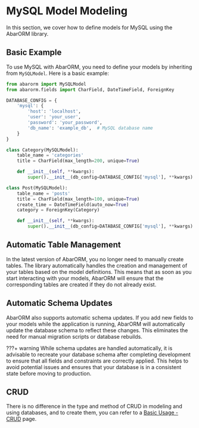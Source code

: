 # MySQL Model Modeling

In this section, we cover how to define models for MySQL using the AbarORM library.

## Basic Example

To use MySQL with AbarORM, you need to define your models by inheriting from `MySQLModel`. Here is a basic example:

```python
from abarorm import MySQLModel
from abarorm.fields import CharField, DateTimeField, ForeignKey

DATABASE_CONFIG = {
    'mysql': {
        'host': 'localhost',
        'user': 'your_user',
        'password': 'your_password',
        'db_name': 'example_db',  # MySQL database name
    }
}

class Category(MySQLModel):
    table_name = 'categories'
    title = CharField(max_length=200, unique=True)

    def __init__(self, **kwargs):
        super().__init__(db_config=DATABASE_CONFIG['mysql'], **kwargs)

class Post(MySQLModel):
    table_name = 'posts'
    title = CharField(max_length=100, unique=True)
    create_time = DateTimeField(auto_now=True)
    category = ForeignKey(Category)

    def __init__(self, **kwargs):
        super().__init__(db_config=DATABASE_CONFIG['mysql'], **kwargs)
```

## Automatic Table Management
In the latest version of AbarORM, you no longer need to manually create tables. The library automatically handles the creation and management of your tables based on the model definitions. This means that as soon as you start interacting with your models, AbarORM will ensure that the corresponding tables are created if they do not already exist.

## Automatic Schema Updates
AbarORM also supports automatic schema updates. If you add new fields to your models while the application is running, AbarORM will automatically update the database schema to reflect these changes. This eliminates the need for manual migration scripts or database rebuilds.

???+ warning
    While schema updates are handled automatically, it is advisable to recreate your database schema after completing development to ensure that all fields and constraints are correctly applied. This helps to avoid potential issues and ensures that your database is in a consistent state before moving to production.


## CRUD
There is no difference in the type and method of CRUD in modeling and using databases, and to create them, you can refer to a [Basic Usage - CRUD](/basic_usage/#step-3-perform-crud-operations) page.